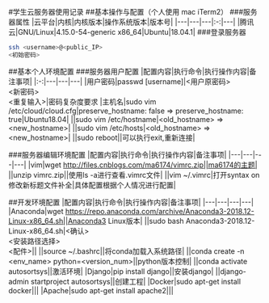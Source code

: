 #学生云服务器使用记录
##基本操作与配置（个人使用 mac iTerm2）
###服务器属性
|云平台|内核|内核版本|操作系统版本|版本号|
|---|---|---|:-:|---|
|腾讯云|GNU/Linux|4.15.0-54-generic x86_64|Ubuntu|18.04.1|
###登录服务器
```sh
ssh <username>@<public_IP>
<初始密码>
```
##基本个人环境配置
###服务器用户配置
|配置内容|执行命令|执行操作内容|备注事项|
|:-:|---|---|---|
|用户密码|passwd [username]|<用户原密码><br><新密码><br><重复输入>|密码复杂度要求
|主机名|sudo vim /etc/cloud/cloud.cfg|preserve_hostname: false => preserve_hostname: true|Ubuntu18.04|
||sudo vim /etc/hostname|\<old_hostname\> => \<new_hostname\>|
||sudo vim /etc/hosts|\<old_hostname\> => \<new_hostname\>|
||sudo reboot||可以执行exit,重新连接|

###服务器编辑环境配置
|配置内容|执行命令|执行操作内容|备注事项|
|---|---|---|---|
|vim|wget  http://files.cnblogs.com/ma6174/vimrc.zip||ma6174的主题|
||unzip vimrc.zip||使用ls -a进行查看.vimrc文件|
||vim ~/.vimrc|打开syntax on<br>修改新标题文件补全|具体配置根据个人情况进行配置|

##开发环境配置
|配置内容|执行命令|执行操作内容|备注事项|
|---|---|---|---|
|Anaconda|wget https://repo.anaconda.com/archive/Anaconda3-2018.12-Linux-x86_64.sh||Anaconda3 Linux版本|
||sudo bash Anaconda3-2018.12-Linux-x86_64.sh|<确认><br><安装路径选择><br><配件>||
||source ~/.bashrc||将conda加载入系统路径|
||conda create -n \<env\_name\> python=\<version\_num\>||python版本控制|
||conda activate autosortsys||激活环境|
|Django|pip install django||安装django|
||django-admin startproject autosortsys||创建工程|
|Docker|sudo apt-get install docker|||
|Apache|sudo apt-get install apache2|||
